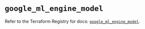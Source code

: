 # `google_ml_engine_model`

Refer to the Terraform Registry for docs: [`google_ml_engine_model`](https://registry.terraform.io/providers/hashicorp/google/6.49.0/docs/resources/ml_engine_model).
